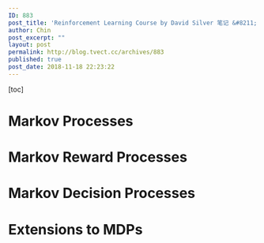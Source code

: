 ```yaml
---
ID: 883
post_title: 'Reinforcement Learning Course by David Silver 笔记 &#8211; Lecture02'
author: Chin
post_excerpt: ""
layout: post
permalink: http://blog.tvect.cc/archives/883
published: true
post_date: 2018-11-18 22:23:22
---
```

[toc]

<!--more-->

<h1>Markov Processes</h1>

<h1>Markov Reward Processes</h1>

<h1>Markov Decision Processes</h1>

<h1>Extensions to MDPs</h1>
